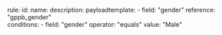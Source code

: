 rule:
  id: <RuleID>
  name: <RuleName>
  description: <RuleDescription>
  payloadtemplate:
    - field: "gender"
      reference: "gppb_gender"    
  conditions:
    - field: "gender"
      operator: "equals"
      value: "Male"